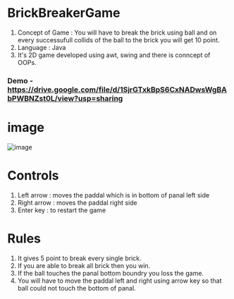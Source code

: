 # BrickBreakerGame
1. Concept of Game : You will have to break the brick using ball and on every successufull collids of the ball to the brick you will get 10 point.
2. Language : Java
3. It's 2D game developed using awt, swing and there is conncept of OOPs.

### Demo - https://drive.google.com/file/d/1SjrGTxkBpS6CxNADwsWgBAbPWBNZst0L/view?usp=sharing
# image
![image](https://user-images.githubusercontent.com/98572450/170491505-61424061-fa50-4928-a2cc-423e5d417795.png)


# Controls
1. Left arrow : moves the paddal which is in bottom of panal left side
2. Right arrow : moves the paddal right side
3. Enter key : to restart the game


# Rules
1. It gives 5 point to break every single brick.
2. If you are able to break all brick then you win.
3. If the ball touches the panal bottom boundry you loss the game.
4. You will have to move the paddal left and right using arrow key so that ball could not touch the bottom of panal. 
